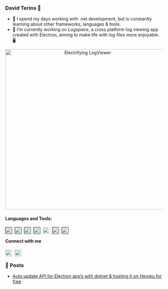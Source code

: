 ### David Terins 👋

- 🌱 I spend my days working with .net development, but is constantly learning about other frameworks, languages & tools. 
- 🚀 I’m currently working on *Logspace*, a cross platform log viewing app created with Electron, aiming to make life with log files more enjoyable. 🖥️

<div align="center">
    <img src="resources/logspace.gif" alt="Electrifying LogViewer" width="512">
</div>

#### Languages and Tools:

[<img style="padding-right:5px" align="left" alt="C#" width="22px" src="https://cdn.jsdelivr.net/gh/devicons/devicon/icons/csharp/csharp-original.svg" />]()

[<img style="padding-right:5px" align="left" alt="Docker" width="22px" src="https://cdn.jsdelivr.net/gh/devicons/devicon/icons/docker/docker-plain.svg" />]()

[<img style="padding-right:5px" align="left" alt="Git" width="22px" src="https://cdn.jsdelivr.net/gh/devicons/devicon/icons/git/git-original.svg" />]()

[<img style="padding-right:5px" align="left" alt="Typescript" width="22px" src="https://cdn.jsdelivr.net/gh/devicons/devicon/icons/typescript/typescript-original.svg" />]()

[<img style="padding-right:5px" align="left" alt="Electron" width="22px" src="https://cdn.jsdelivr.net/gh/devicons/devicon/icons/electron/electron-original.svg" />](https://www.electronjs.org/)

[<img style="padding-right:5px" align="left" alt="Typescript" width="22px" src="https://cdn.jsdelivr.net/gh/devicons/devicon/icons/react/react-original.svg" />]()

[<img style="padding-right:5px" align="left" alt="Typescript" width="22px" src="https://cdn.jsdelivr.net/gh/devicons/devicon/icons/unity/unity-original.svg" />]()

<br />

#### Connect with me

[<img style="padding-right:5px" align="left" alt="David Terins | LinkedIn" width="22px" src="https://cdn.jsdelivr.net/gh/devicons/devicon/icons/linkedin/linkedin-original.svg" />](www.linkedin.com/in/davidterins)

[<img style="padding-right:5px" align="left" alt="David Terins | LinkedIn" width="22px" src="https://cdn.jsdelivr.net/npm/simple-icons@v3/icons/medium.svg" />](https://medium.com/@dtee)

<br />

### 📕 Posts
<!-- BLOG-POST-LIST:START -->
- [Auto update API for Electron app’s with dotnet &amp; hosting it on Heroku for free](https://medium.com/@dtee/auto-update-api-for-electron-apps-with-dotnet-hosting-it-on-heroku-for-free-6eec86cfba5e?source=rss-505e2cff760------2)
<!-- BLOG-POST-LIST:END -->